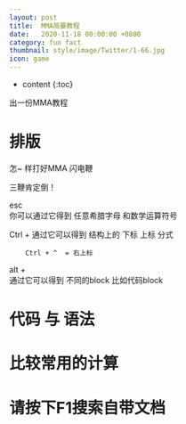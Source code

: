 ```yaml
---
layout: post
title:  MMA简要教程
date:   2020-11-18 00:00:00 +0800
category: fun fact
thumbnail: style/image/Twitter/1-66.jpg
icon: game
---
```



* content
{:toc}


出一份MMA教程






# 排版
怎~ 样打好MMA 闪电鞭

三鞭肯定倒！

esc  
        你可以通过它得到 任意希腊字母 和数学运算符号  


Ctrl + 
        通过它可以得到  结构上的 下标 上标  分式     
        
         
        Ctrl + ^  = 右上标



alt +  
        通过它可以得到  不同的block 比如代码block





# 代码 与 语法



# 比较常用的计算




# 请按下F1搜索自带文档




























